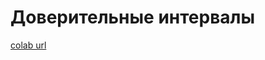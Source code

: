 # Доверительные интервалы
[colab url](https://colab.research.google.com/github/mathmechterver/stat2021/blob/master/prac07/stat07.ipynb)

